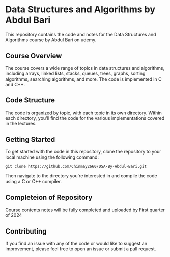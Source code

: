 # Data Structures and Algorithms by Abdul Bari

This repository contains the code and notes for the Data Structures and Algorithms course by Abdul Bari on udemy.

## Course Overview

The course covers a wide range of topics in data structures and algorithms, including arrays, linked lists, stacks, queues, trees, graphs, sorting algorithms, searching algorithms, and more. The code is implemented in C and C++.

## Code Structure

The code is organized by topic, with each topic in its own directory. Within each directory, you'll find the code for the various implementations covered in the lectures.

## Getting Started

To get started with the code in this repository, clone the repository to your local machine using the following command:

```
git clone https://github.com/Chinmay2660/DSA-By-Abdul-Bari.git
```

Then navigate to the directory you're interested in and compile the code using a C or C++ compiler. 

## Completeion of Repository

Course contents notes will be fully completed and uploaded by First quarter of 2024

## Contributing

If you find an issue with any of the code or would like to suggest an improvement, please feel free to open an issue or submit a pull request.


